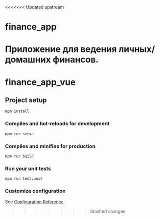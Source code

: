 <<<<<<< Updated upstream
# finance_app
Приложение для ведения личных/домашних финансов.
=======
# finance_app_vue

## Project setup
```
npm install
```

### Compiles and hot-reloads for development
```
npm run serve
```

### Compiles and minifies for production
```
npm run build
```

### Run your unit tests
```
npm run test:unit
```

### Customize configuration
See [Configuration Reference](https://cli.vuejs.org/config/).
>>>>>>> Stashed changes
